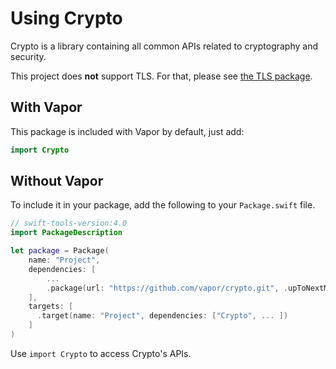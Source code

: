 # Using Crypto

Crypto is a library containing all common APIs related to cryptography and security.

This project does **not** support TLS. For that, please see [the TLS package](../tls/getting-started.md).

## With Vapor

This package is included with Vapor by default, just add:

```swift
import Crypto
```

## Without Vapor

To include it in your package, add the following to your `Package.swift` file.

```swift
// swift-tools-version:4.0
import PackageDescription

let package = Package(
    name: "Project",
    dependencies: [
        ...
        .package(url: "https://github.com/vapor/crypto.git", .upToNextMajor(from: "x.0.0")),
    ],
    targets: [
      .target(name: "Project", dependencies: ["Crypto", ... ])
    ]
)
```

Use `import Crypto` to access Crypto's APIs.
